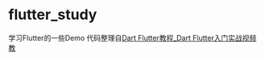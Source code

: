# flutter_study

学习Flutter的一些Demo
代码整理自[Dart Flutter教程_Dart Flutter入门实战视频教](https://www.bilibili.com/video/av52490605)


